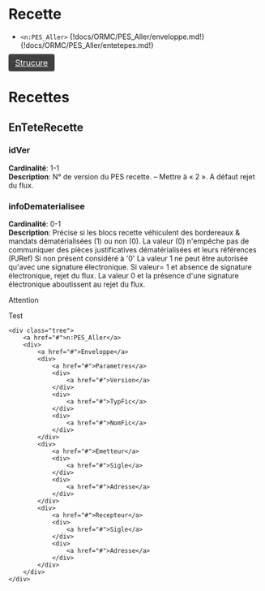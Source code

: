 # Recette
- `<n:PES_Aller>`
{!docs/ORMC/PES_Aller/enveloppe.md!}
{!docs/ORMC/PES_Aller/entetepes.md!}

<a style="background-color:#404040;color:white;border: 1px solid transparent;padding: 0.375rem 0.75rem;font-size: 1rem;line-height: 1.5;border-radius: 0.25rem;" href="#recette">Strucure</a>


# Recettes

## EnTeteRecette
### idVer
**Cardinalité**: 1-1<br>
**Description**:	N° de version du PES recette. – Mettre à « 2 ». A défaut rejet du flux.
### infoDematerialisee
**Cardinalité**: 0-1<br>
**Description**:	Précise si les blocs recette véhiculent des bordereaux & mandats dématérialisées (1) ou non (0).
La valeur (0) n'empêche pas de communiquer des pièces justificatives dématérialisées et leurs références (PJRef)
Si non présent considéré à '0'
La valeur 1 ne peut être autorisée qu'avec une signature électronique. Si valeur= 1 et absence de signature électronique, rejet du flux.
La valeur 0 et la présence d'une signature électronique aboutissent au rejet du flux.

<div class="admonition attention">
    <p class="fisrt admonition-title">Attention</p>
    <p class="last">Test</p>
</div>

<style>
        .tree a {
            color: #E74C3C;
            text-decoration: none;
            padding: 2px 6px;
            font-family: SFMono-Regular, Menlo, Monaco, Consolas, Liberation Mono, Courier New, Courier, monospace;
            max-width: 100%;
            background: #fff;
            border: 1px solid #E1E4E5;
            font-size: 75%;
            margin: 8px 0;
            display: inline-block;
        }

        .tree div a:first-child {
            margin: 0 0 8px 0;
            display: inline-block;
        }

        .tree div:first-child {
            padding-bottom: 8px;
        }

        .tree a:hover {
            color: #e77a6e;
            text-decoration: none;
        }

        .tree a::before {
            content: "<";
        }

        .tree a::after {
            content: ">";
        }

        .tree div {
            margin: 0px 8px 0px 8px;
            border-left: solid 1px rgb(185, 185, 185);
            padding-left: 8px;
        }
    </style>
    <div class="tree">
        <a href="#">n:PES_Aller</a>
        <div>
            <a href="#">Enveloppe</a>
            <div>
                <a href="#">Parametres</a>
                <div>
                    <a href="#">Version</a>
                </div>
                <div>
                    <a href="#">TypFic</a>
                </div>
                <div>
                    <a href="#">NomFic</a>
                </div>
            </div>
            <div>
                <a href="#">Emetteur</a>
                <div>
                    <a href="#">Sigle</a>
                </div>
                <div>
                    <a href="#">Adresse</a>
                </div>
            </div>
            <div>
                <a href="#">Recepteur</a>
                <div>
                    <a href="#">Sigle</a>
                </div>
                <div>
                    <a href="#">Adresse</a>
                </div>
            </div>
        </div>
    </div>